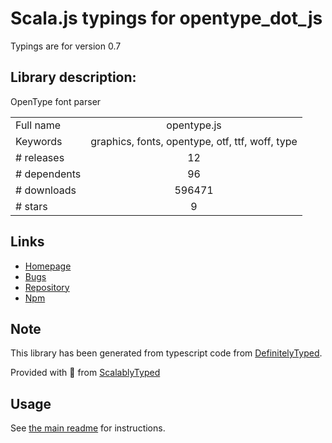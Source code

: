 
# Scala.js typings for opentype_dot_js

Typings are for version 0.7

## Library description:
OpenType font parser

|                    |                 |
| ------------------ | :-------------: |
| Full name          | opentype.js |
| Keywords           | graphics, fonts, opentype, otf, ttf, woff, type |
| # releases         | 12 |
| # dependents       | 96 |
| # downloads        | 596471 |
| # stars            | 9 |

## Links
- [Homepage](https://github.com/opentypejs/opentype.js#readme)
- [Bugs](https://github.com/opentypejs/opentype.js/issues)
- [Repository](https://github.com/opentypejs/opentype.js)
- [Npm](https://www.npmjs.com/package/opentype.js)
    


## Note
This library has been generated from typescript code from [DefinitelyTyped](https://definitelytyped.org).

Provided with :purple_heart: from [ScalablyTyped](https://github.com/oyvindberg/ScalablyTyped)

## Usage
See [the main readme](../../readme.md) for instructions.


